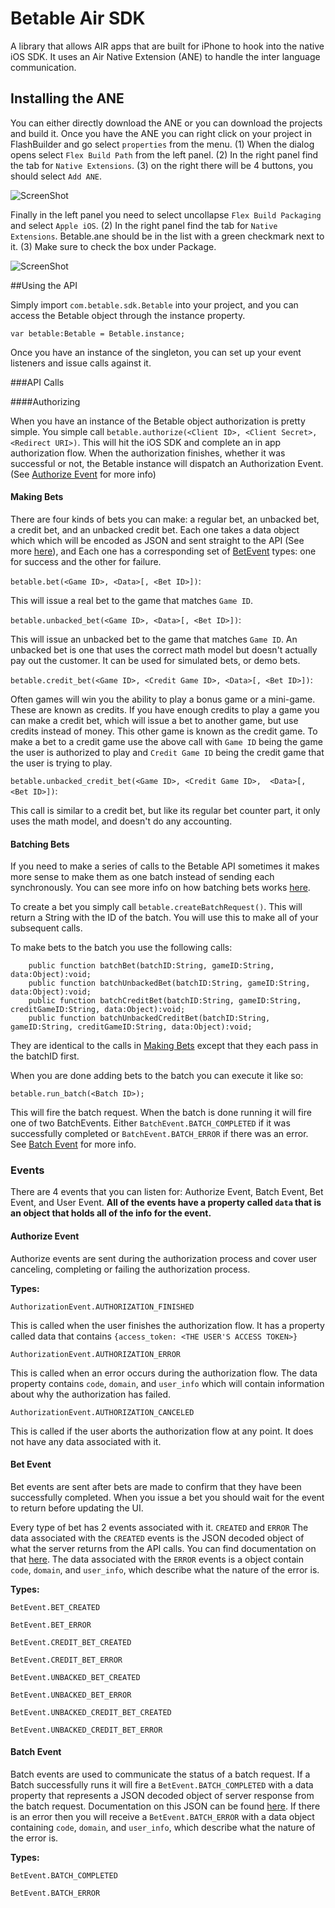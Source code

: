 # Betable Air SDK
A library that allows AIR apps that are built for iPhone to hook into the native iOS SDK. It uses an Air Native Extension (ANE) to handle the inter language communication.

## Installing the ANE
You can either directly download the ANE or you can download the projects and build it. Once you have the ANE you can right click on your project in FlashBuilder and go select `properties` from the menu. (1) When the dialog opens select `Flex Build Path` from the left panel. (2) In the right panel find the tab for `Native Extensions`. (3) on the right there will be 4 buttons, you should select `Add ANE`.

![ScreenShot](https://raw.github.com/betable/betable-ios-air-sdk/master/Images/buildpath.png)

Finally in the left panel you need to select uncollapse `Flex Build Packaging` and select `Apple iOS`.  (2) In the right panel find the tab for `Native Extensions`. Betable.ane should be in the list with a green checkmark next to it. (3) Make sure to check the box under Package.

![ScreenShot](https://raw.github.com/betable/betable-ios-air-sdk/master/Images/packaging.png)

##Using the API

Simply import `com.betable.sdk.Betable` into your project, and you can access the Betable object through the instance property.

    var betable:Betable = Betable.instance;

Once you have an instance of the singleton, you can set up your event listeners and issue calls against it.

###API Calls

####Authorizing

When you have an instance of the Betable object authorization is pretty simple.  You simple call `betable.authorize(<Client ID>, <Client Secret>, <Redirect URI>)`.  This will hit the iOS SDK and complete an in app authorization flow. When the authorization finishes, whether it was successful or not, the Betable instance will dispatch an Authorization Event. (See [Authorize Event](#authorize-event) for more info)

#### <a id="making-bets"></a> Making Bets

There are four kinds of bets you can make: a regular bet, an unbacked bet, a credit bet, and an unbacked credit bet.  Each one takes a data object which which will be encoded as JSON and sent straight to the API (See more [here](https://developers.betable.com/docs/#post-gamesgameidbet)), and Each one has a corresponding set of [BetEvent](#bet-event) types: one for success and the other for failure.

`betable.bet(<Game ID>, <Data>[, <Bet ID>])`:

This will issue a real bet to the game that matches `Game ID`.

`betable.unbacked_bet(<Game ID>, <Data>[, <Bet ID>])`:

This will issue an unbacked bet to the game that matches `Game ID`. An unbacked bet is one that uses the correct math model but doesn't actually pay out the customer.  It can be used for simulated bets, or demo bets.

`betable.credit_bet(<Game ID>, <Credit Game ID>, <Data>[, <Bet ID>])`:

Often games will win you the ability to play a bonus game or a mini-game.  These are known as credits. If you have enough credits to play a game you can make a credit bet, which will issue a bet to another game, but use credits instead of money. This other game is known as the credit game.  To make a bet to a credit game use the above call with `Game ID` being the game the user is authorized to play and `Credit Game ID` being the credit game that the user is trying to play.

`betable.unbacked_credit_bet(<Game ID>, <Credit Game ID>,  <Data>[, <Bet ID>])`:

This call is similar to a credit bet, but like its regular bet counter part, it only uses the math model, and doesn't do any accounting.

#### Batching Bets

If you need to make a series of calls to the Betable API sometimes it makes more sense to make them as one batch instead of sending each synchronously.  You can see more info on how batching bets works [here](https://developers.betable.com/docs/#batch-requests).

To create a bet you simply call `betable.createBatchRequest()`. This will return a String with the ID of the batch. You will use this to make all of your subsequent calls.

To make bets to the batch you use the following calls:

		public function batchBet(batchID:String, gameID:String, data:Object):void;
		public function batchUnbackedBet(batchID:String, gameID:String, data:Object):void;
		public function batchCreditBet(batchID:String, gameID:String, creditGameID:String, data:Object):void;
		public function batchUnbackedCreditBet(batchID:String, gameID:String, creditGameID:String, data:Object):void;

They are identical to the calls in [Making Bets](#making-bets) except that they each pass in the batchID first.

When you are done adding bets to the batch you can execute it like so:

	betable.run_batch(<Batch ID>);

This will fire the batch request. When the batch is done running it will fire one of two BatchEvents.  Either `BatchEvent.BATCH_COMPLETED` if it was successfully completed or `BatchEvent.BATCH_ERROR` if there was an error.  See [Batch Event](#batch-event) for more info.

### Events

There are 4 events that you can listen for: Authorize Event, Batch Event, Bet Event, and User Event. **All of the events have a property called `data` that is an object that holds all of the info for the event.**

#### <a id="authorize-event"></a>Authorize Event

Authorize events are sent during the authorization process and cover user canceling, completing or failing the authorization process.

**Types:**

`AuthorizationEvent.AUTHORIZATION_FINISHED`

This is called when the user finishes the authorization flow. It has a property called data that contains `{access_token: <THE USER'S ACCESS TOKEN>}`

`AuthorizationEvent.AUTHORIZATION_ERROR`

This is called when an error occurs during the authorization flow. The data property contains `code`, `domain`, and `user_info` which will contain information about why the authorization has failed.

`AuthorizationEvent.AUTHORIZATION_CANCELED`

This is called if the user aborts the authorization flow at any point. It does not have any data associated with it.

#### <a id="bet-event"></a>Bet Event

Bet events are sent after bets are made to confirm that they have been successfully completed. When you issue a bet you should wait for the event to return before updating the UI.

Every type of bet has 2 events associated with it. `CREATED` and `ERROR` The data associated with the `CREATED` events is the JSON decoded object of what the server returns from the API calls.  You can find documentation on that [here](https://developers.betable.com/docs/#post-gamesgameidbet). The data associated with the `ERROR` events is a object contain `code`, `domain`, and `user_info`, which describe what the nature of the error is.

**Types:**

`BetEvent.BET_CREATED`

`BetEvent.BET_ERROR`

`BetEvent.CREDIT_BET_CREATED`

`BetEvent.CREDIT_BET_ERROR`

`BetEvent.UNBACKED_BET_CREATED`

`BetEvent.UNBACKED_BET_ERROR`

`BetEvent.UNBACKED_CREDIT_BET_CREATED`

`BetEvent.UNBACKED_CREDIT_BET_ERROR`

#### <a id="batch-event"></a>Batch Event

Batch events are used to communicate the status of a batch request. If a Batch successfully runs it will fire a `BetEvent.BATCH_COMPLETED` with a data property that represents a JSON decoded object of server response from the batch request.  Documentation on this JSON can be found [here](https://developers.betable.com/docs/#batch-requests).  If there is an error then you will receive a `BetEvent.BATCH_ERROR` with a data object containing `code`, `domain`, and `user_info`, which describe what the nature of the error is.

**Types:**

`BetEvent.BATCH_COMPLETED`

`BetEvent.BATCH_ERROR`
